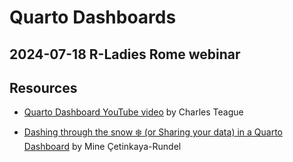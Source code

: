 # Quarto Dashboards
## 2024-07-18 R-Ladies Rome webinar

## Resources

* [Quarto Dashboard YouTube video](https://www.youtube.com/watch?v=_VGJIPRGTy4) by Charles Teague

* [Dashing through the snow ❄️ (or Sharing your data) in a Quarto Dashboard](https://mine.quarto.pub/quarto-dashboards-pydata/#/title-slide) by  Mine Çetinkaya-Rundel